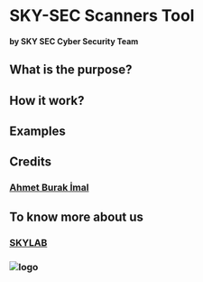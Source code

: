 # SKY-SEC Scanners Tool
#### by SKY SEC Cyber Security Team 

## What is the purpose?

## How it work?

## Examples

## Credits
### [Ahmet Burak İmal](https://github.com/ahmetburaki "A. Burak İmal")

## To know more about us
### [SKYLAB](http://yildizskylab.com/ "SKYLAB Homepage")
### ![logo](http://yildizskylab.com/static/media/yildiz.9af48539cdd43090e41441c69e7b19ad.svg)
